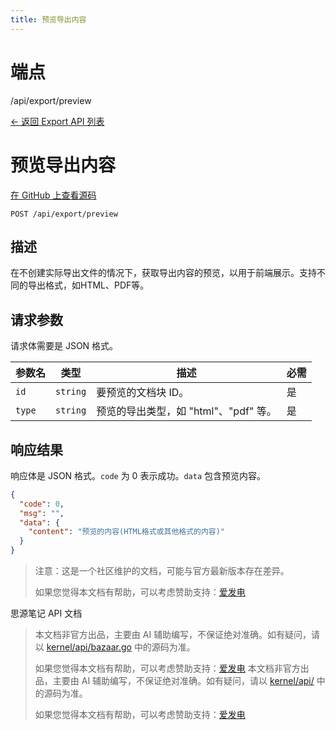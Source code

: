 ```yaml
---
title: 预览导出内容
---
```

# 端点

/api/export/preview

[← 返回 Export API 列表](../pages/export.html)

# 预览导出内容

[在 GitHub 上查看源码](https://github.com/siyuan-note/siyuan/blob/master/kernel/api/export.go)

`POST /api/export/preview`

## 描述

在不创建实际导出文件的情况下，获取导出内容的预览，以用于前端展示。支持不同的导出格式，如HTML、PDF等。

## 请求参数

请求体需要是 JSON 格式。

| 参数名 | 类型 | 描述 | 必需 |
| --- | --- | --- | --- |
| `id` | `string` | 要预览的文档块 ID。 | 是 |
| `type` | `string` | 预览的导出类型，如 "html"、"pdf" 等。 | 是 |

## 响应结果

响应体是 JSON 格式。`code` 为 0 表示成功。`data` 包含预览内容。

```json
{
  "code": 0,
  "msg": "",
  "data": {
    "content": "预览的内容(HTML格式或其他格式的内容)"
  }
}
```

> 注意：这是一个社区维护的文档，可能与官方最新版本存在差异。
> 
> 如果您觉得本文档有帮助，可以考虑赞助支持：[爱发电](https://afdian.com/a/leolee9086?tab=feed)

思源笔记 API 文档
> 本文档非官方出品，主要由 AI 辅助编写，不保证绝对准确。如有疑问，请以 [kernel/api/bazaar.go](https://github.com/siyuan-note/siyuan/blob/master/kernel/api/bazaar.go) 中的源码为准。
> 
> 如果您觉得本文档有帮助，可以考虑赞助支持：[爱发电](https://afdian.com/a/leolee9086?tab=feed)
> 本文档非官方出品，主要由 AI 辅助编写，不保证绝对准确。如有疑问，请以 [kernel/api/](https://github.com/siyuan-note/siyuan/blob/master/kernel/api/) 中的源码为准。
> 
> 如果您觉得本文档有帮助，可以考虑赞助支持：[爱发电](https://afdian.com/a/leolee9086?tab=feed)

